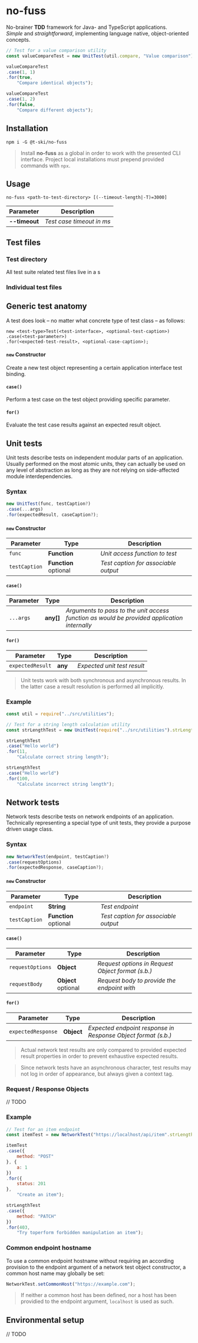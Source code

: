 # no-fuss

No-brainer **TDD** framework for Java- and TypeScript applications.  
*Simple* and *straightforward*, implementing language native, object-oriented concepts.

``` js
// Test for a value comparison utility
const valueCompareTest = new UnitTest(util.compare, "Value comparison");

valueCompareTest
.case(1, 1)
.for(true,
    "Compare identical objects");

valueCompareTest
.case(1, 2)
.for(false,
    "Compare different objects");
```

## Installation

``` cli
npm i -G @t-ski/no-fuss
```

> Install **no-fuss** as a global in order to work with the presented CLI interface. Project local installations must prepend provided commands with `npx`.

## Usage

``` cli
no-fuss <path-to-test-directory> [(--timeout-length|-T)=3000]
```

| Parameter | Description |
| --------- | ----------- |
| **--timeout** | *Test case timeout in ms* |

## Test files

### Test directory

All test suite related test files live in a s

### Individual test files

## Generic test anatomy

A test does look – no matter what concrete type of test class – as follows:

```
new <test-type>Test(<test-interface>, <optional-test-caption>)
.case(<test-parameter>)
.for(<expected-test-result>, <optional-case-caption>);
```

#### `new` Constructor

Create a new test object representing a certain application interface test binding.

#### `case()`

Perform a test case on the test object providing specific parameter.

#### `for()`

Evaluate the test case results against an expected result object.

## Unit tests

Unit tests describe tests on independent modular parts of an application. Usually performed on the most atomic units, they can actually be used on any level of abstraction as long as they are not relying on side-affected module interdependencies.

### Syntax

``` js
new UnitTest(func, testCaption?)
.case(...args)
.for(expectedResult, caseCaption?);
```

#### `new` Constructor

| Parameter | Type | Description |
| --------- | ---- | ----------- |
| `func` | **Function** | *Unit access function to test* |
| `testCaption` | **Function** optional | *Test caption for associable output* |

#### `case()`

| Parameter | Type | Description |
| --------- | ---- | ----------- |
| `...args` | **any[]** | *Arguments to pass to the unit access function as would be provided application internally* |

#### `for()`

| Parameter | Type | Description |
| --------- | ---- | ----------- |
| `expectedResult` | **any** | *Expected unit test result* |

> Unit tests work with both synchronous and asynchronous results. In the latter case a result resolution is performed all implicitly.

### Example

``` js
const util = require("../src/utilities");

// Test for a string length calculation utility
const strLengthTest = new UnitTest(require("../src/utilities").strLength, "Valu");

strLengthTest
.case("Hello world")
.for(11,
    "Calculate correct string length");

strLengthTest
.case("Hello world")
.for(100,
    "Calculate incorrect string length");
```

## Network tests

Network tests describe tests on network endpoints of an application. Technically representing a special type of unit tests, they provide a purpose driven usage class.

### Syntax

``` js
new NetworkTest(endpoint, testCaption?)
.case(requestOptions)
.for(expectedResponse, caseCaption?);
```

#### `new` Constructor

| Parameter | Type | Description |
| --------- | ---- | ----------- |
| `endpoint` | **String** | *Test endpoint* |
| `testCaption` | **Function** optional | *Test caption for associable output* |

#### `case()`

| Parameter | Type | Description |
| --------- | ---- | ----------- |
| `requestOptions` | **Object** | *Request options in Request Object format (s.b.)* |
| `requestBody` | **Object** optional | *Request body to provide the endpoint with* |

#### `for()`

| Parameter | Type | Description |
| --------- | ---- | ----------- |
| `expectedResponse` | **Object** | *Expected endpoint response in Response Object format (s.b.)* |

> Actual network test results are only compared to provided expected result properties in order to prevent exhaustive expected results.

> Since network tests have an asynchronous character, test results may not log in order of appearance, but always given a context tag.

### Request / Response Objects

// TODO

### Example

``` js
// Test for an item endpoint
const itemTest = new NetworkTest("https://localhost/api/item".strLength, "Item endpoint");

itemTest
.case({
    method: "POST"
}, {
    a: 1
})
.for({
    status: 201
},
    "Create an item");

strLengthTest
.case({
    method: "PATCH"
})
.for(403,
    "Try toperform forbidden manipulation an item");
```

### Common endpoint hostname

To use a common endpoint hostname without requiring an according provision to the endpoint argument of a network test object constructor, a common host name may globally be set:

``` js
NetworkTest.setCommonHost("https://example.com");
```

> If neither a common host has been defined, nor a host has been providied to the endpoint argument, `localhost` is used as such.

## Environmental setup

// TODO

